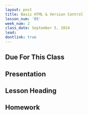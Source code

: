 ```yaml
---
layout: post
title: Basic HTML & Version Control
lesson_num: '05'
week_num: 2
class_date: September 5, 2014
lead: 
dontlink: true
---
```


## Due For This Class

## Presentation

## Lesson Heading
  
## Homework

